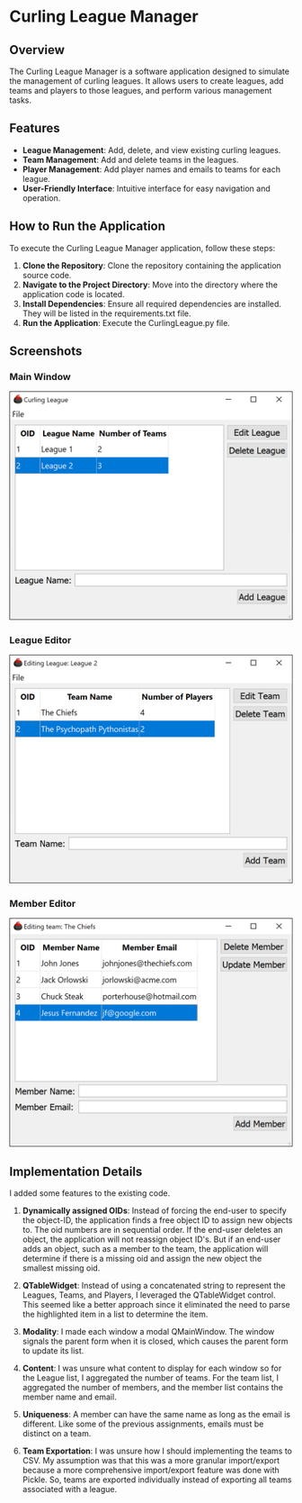 # Curling League Manager

## Overview
The Curling League Manager is a software application designed to simulate the management of curling leagues. It allows users to create leagues, add teams and players to those leagues, and perform various management tasks.

## Features
- **League Management**: Add, delete, and view existing curling leagues.
- **Team Management**: Add and delete teams in the leagues.
- **Player Management**: Add player names and emails to teams for each league.
- **User-Friendly Interface**: Intuitive interface for easy navigation and operation.

## How to Run the Application

To execute the Curling League Manager application, follow these steps:

1. **Clone the Repository**: Clone the repository containing the application source code.
2. **Navigate to the Project Directory**: Move into the directory where the application code is located.
3. **Install Dependencies**: Ensure all required dependencies are installed. They will be listed in the requirements.txt file.
4. **Run the Application**: Execute the CurlingLeague.py file.

## Screenshots

### Main Window
![Main Window](screenshots/main.png)

### League Editor
![League Creation](screenshots/teams.png)

### Member Editor
![League Creation](screenshots/members.png)


## Implementation Details

I added some features to the existing code. 

1. **Dynamically assigned OIDs**: Instead of forcing the end-user to specify the object-ID, the application finds a free 
object ID to assign new objects to. The oid numbers are in sequential order. If the end-user deletes an object, the application will
not reassign object ID's. But if an end-user adds an object, such as a member to the team, the application will determine if there is
a missing oid and assign the new object the smallest missing oid.

2. **QTableWidget**: Instead of using a concatenated string to represent the Leagues, Teams, and Players, I leveraged the QTableWidget control. 
This seemed like a better approach since it eliminated the need to parse the highlighted item in a list to determine the item.

3. **Modality**: I made each window a modal QMainWindow. The window signals the parent form when it is closed, which causes the parent form to 
update its list.

4. **Content**: I was unsure what content to display for each window so for the League list, I aggregated the number of teams. For the team list, 
I aggregated the number of members, and the member list contains the member name and email.

5. **Uniqueness**: A member can have the same name as long as the email is different. Like some of the previous assignments, emails must be distinct on a team.

6. **Team Exportation**: I was unsure how I should implementing the teams to CSV. My assumption was that this was a more granular import/export because
a more comprehensive import/export feature was done with Pickle. So, teams are exported individually instead of exporting all teams associated with a league.





